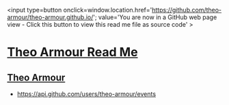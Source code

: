 <span style=display:none; >[You are now in a GitHub source code view - click this link to view Read Me file as a web page]
( http://theo-armour.github.io/#readme.md "View file as a web page." ) </span>
<input type=button onclick=window.location.href='https://github.com/theo-armour/theo-armour.github.io/'; 
value='You are now in a GitHub web page view - Click this button to view this read me file as source code' >


[Theo Armour Read Me]( index.html#readme.md )
===


## [Theo Armour]( index.html )


* https://api.github.com/users/theo-armour/events